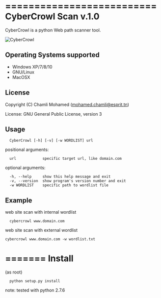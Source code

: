 ==========================
CyberCrowl Scan v.1.0
==========================

CyberCrowl is a python Web path scanner tool.

![CyberCrowl]()

Operating Systems supported
---------------------------
- Windows XP/7/8/10
- GNU/Linux
- MacOSX

License
-------
Copyright (C) Chamli Mohamed (mohamed.chamli@esprit.tn)

License: GNU General Public License, version 3


Usage
-----

```
  CyberCrowl [-h] [-v] [-w WORDLIST] url
```

positional arguments:

```
  url            specific target url, like domain.com
```
optional arguments:

```
  -h, --help     show this help message and exit
  -v, --version  show program's version number and exit
  -w WORDLIST    specific path to wordlist file
```

Example
-------

web site scan with internal wordlist
```
  cybercrowl www.domain.com
```
web site scan with external wordlist
  ```
  cybercrowl www.domain.com -w wordlist.txt
  ```

=======
Install
=======

(as root)

```
  python setup.py install
```

note: tested with python 2.7.6 
